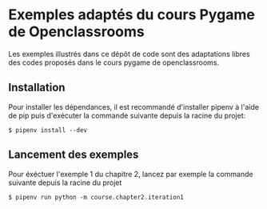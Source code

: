 # Exemples adaptés du cours Pygame de Openclassrooms

Les exemples illustrés dans ce dépôt de code sont des adaptations libres des codes
proposés dans le cours pygame de openclassrooms.

## Installation

Pour installer les dépendances, il est recommandé d'installer pipenv à l'aide de pip
puis d'exécuter la commande suivante depuis la racine du projet:

```
$ pipenv install --dev
```

## Lancement des exemples

Pour éxéctuer l'exemple 1 du chapitre 2, lancez par exemple la commande suivante depuis la racine
du projet

```
$ pipenv run python -m course.chapter2.iteration1
```
